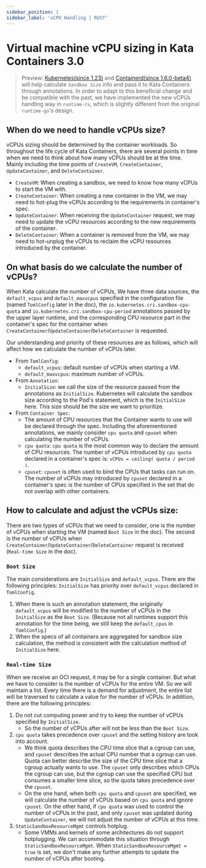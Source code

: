 ```yaml
---
sidebar_position: 1
sidebar_label: 'vCPU Handling | RUST'
---
```

# Virtual machine vCPU sizing in Kata Containers 3.0

> Preview: 
> [Kubernetes(since 1.23)][1] and [Containerd(since 1.6.0-beta4)][2] will help calculate `Sandbox Size` info and pass it to Kata Containers through annotations.
> In order to adapt to this beneficial change and be compatible with the past, we have implemented the new vCPUs handling way in `runtime-rs`, which is slightly different from the original `runtime-go`'s design.

## When do we need to handle vCPUs size?
vCPUs sizing should be determined by the container workloads. So throughout the life cycle of Kata Containers, there are several points in time when we need to think about how many vCPUs should be at the time. Mainly including the time points of `CreateVM`, `CreateContainer`, `UpdateContainer`, and `DeleteContainer`.
* `CreateVM`: When creating a sandbox, we need to know how many vCPUs to start the VM with.
* `CreateContainer`: When creating a new container in the VM, we may need to hot-plug the vCPUs according to the requirements in container's spec.
* `UpdateContainer`: When receiving the `UpdateContainer` request, we may need to update the vCPU resources according to the new requirements of the container.
* `DeleteContainer`: When a container is removed from the VM, we may need to hot-unplug the vCPUs to reclaim the vCPU resources introduced by the container.

## On what basis do we calculate the number of vCPUs?
When Kata calculate the number of vCPUs, We have three data sources, the `default_vcpus` and `default_maxvcpus` specified in the configuration file (named `TomlConfig` later in the doc), the `io.kubernetes.cri.sandbox-cpu-quota` and `io.kubernetes.cri.sandbox-cpu-period` annotations passed by the upper layer runtime, and the corresponding CPU resource part in the container's spec for the container when `CreateContainer`/`UpdateContainer`/`DeleteContainer` is requested.

Our understanding and priority of these resources are as follows, which will affect how we calculate the number of vCPUs later.

* From `TomlConfig`:
  * `default_vcpus`: default number of vCPUs when starting a VM.
  * `default_maxvcpus`: maximum number of vCPUs.
* From `Annotation`:
  * `InitialSize`: we call the size of the resource passed from the annotations as `InitialSize`. Kubernetes will calculate the sandbox size according to the Pod's statement, which is the `InitialSize` here. This size should be the size we want to prioritize. 
* From `Container Spec`:
  * The amount of CPU resources that the Container wants to use will be declared through the spec. Including the aforementioned annotations, we mainly consider `cpu quota` and `cpuset` when calculating the number of vCPUs.
  * `cpu quota`: `cpu quota` is the most common way to declare the amount of CPU resources. The number of vCPUs introduced by `cpu quota` declared in a container's spec is: `vCPUs = ceiling( quota / period )`.
  * `cpuset`: `cpuset` is often used to bind the CPUs that tasks can run on. The number of vCPUs may introduced by `cpuset` declared in a container's spec is the number of CPUs specified in the set that do not overlap with other containers.


## How to calculate and adjust the vCPUs size:
There are two types of vCPUs that we need to consider, one is the number of vCPUs when starting the VM (named `Boot Size` in the doc). The second is the number of vCPUs when `CreateContainer`/`UpdateContainer`/`DeleteContainer` request is received (`Real-time Size` in the doc).

### `Boot Size`
The main considerations are `InitialSize` and `default_vcpus`. There are the following principles:
`InitialSize` has priority over `default_vcpus` declared in `TomlConfig`.
1. When there is such an annotation statement, the originally `default_vcpus` will be modified to the number of vCPUs in the `InitialSize` as the `Boot Size`. (Because not all runtimes support this annotation for the time being, we still keep the `default_cpus` in `TomlConfig`.)
2. When the specs of all containers are aggregated for sandbox size calculation, the method is consistent with the calculation method of `InitialSize` here.

### `Real-time Size`
When we receive an OCI request, it may be for a single container. But what we have to consider is the number of vCPUs for the entire VM. So we will maintain a list. Every time there is a demand for adjustment, the entire list will be traversed to calculate a value for the number of vCPUs. In addition, there are the following principles:
1. Do not cut computing power and try to keep the number of vCPUs specified by `InitialSize`.
   * So the number of vCPUs after will not be less than the `Boot Size`.
2. `cpu quota` takes precedence over `cpuset` and the setting history are took into account.
   * We think quota describes the CPU time slice that a cgroup can use, and `cpuset` describes the actual CPU number that a cgroup can use. Quota can better describe the size of the CPU time slice that a cgroup actually wants to use. The `cpuset` only describes which CPUs the cgroup can use, but the cgroup can use the specified CPU but consumes a smaller time slice, so the quota takes precedence over the `cpuset`.
   * On the one hand, when both `cpu quota` and `cpuset` are specified, we will calculate the number of vCPUs based on `cpu quota` and ignore `cpuset`. On the other hand, if `cpu quota` was used to control the number of vCPUs in the past, and only `cpuset` was updated during `UpdateContainer`, we will not adjust the number of vCPUs at this time.
3. `StaticSandboxResourceMgmt` controls hotplug.
   * Some VMMs and kernels of some architectures do not support hotplugging. We can accommodate this situation through `StaticSandboxResourceMgmt`. When `StaticSandboxResourceMgmt = true` is set, we don't make any further attempts to update the number of vCPUs after booting.


[1]: https://github.com/kubernetes/kubernetes/pull/104886
[2]: https://github.com/containerd/containerd/pull/6155
